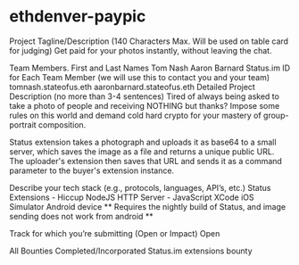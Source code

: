 # ethdenver-paypic

Project Tagline/Description (140 Characters Max. Will be used on table card for judging)
Get paid for your photos instantly, without leaving the chat.

Team Members. First and Last Names
Tom Nash
Aaron Barnard
Status.im ID for Each Team Member (we will use this to contact you and your team)
tomnash.stateofus.eth
aaronbarnard.stateofus.eth
Detailed Project Description (no more than 3-4 sentences)
Tired of always being asked to take a photo of people and receiving NOTHING but thanks? Impose some rules on this world and demand cold hard crypto for your mastery of group-portrait composition.

Status extension takes a photograph and uploads it as base64 to a small server, which saves the image as a file and returns a unique public URL. The uploader's extension then saves that URL and sends it as a command parameter to the buyer's extension instance.

Describe your tech stack (e.g., protocols, languages, API’s, etc.)
Status Extensions - Hiccup
NodeJS HTTP Server - JavaScript
XCode iOS Simulator
Android device
** Requires the nightly build of Status, and image sending does not work from android **

Track for which you’re submitting (Open or Impact)
Open

All Bounties Completed/Incorporated
Status.im extensions bounty
